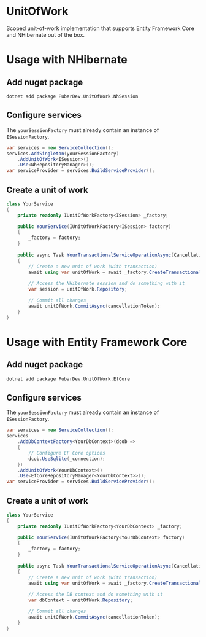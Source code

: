 # UnitOfWork

Scoped unit-of-work implementation that supports Entity Framework Core and NHibernate out of the box.

# Usage with NHibernate

## Add nuget package

```shell
dotnet add package FubarDev.UnitOfWork.NhSession
```

## Configure services

The `yourSessionFactory` must already contain an instance of `ISessionFactory`.

```c#
var services = new ServiceCollection();
services.AddSingleton(yourSessionFactory)
    .AddUnitOfWork<ISession>()
    .Use<NhRepositoryManager>();
var serviceProvider = services.BuildServiceProvider();
```

## Create a unit of work

```c#
class YourService
{
    private readonly IUnitOfWorkFactory<ISession> _factory;

    public YourService(IUnitOfWorkFactory<ISession> factory)
    {
        _factory = factory;
    }
    
    public async Task YourTransactionalServiceOperationAsync(CancellationToken cancellationToken)
    {
        // Create a new unit of work (with transaction)
        await using var unitOfWork = await _factory.CreateTransactionalAsync(cancellationToken);
        
        // Access the NHibernate session and do something with it
        var session = unitOfWork.Repository;

        // Commit all changes
        await unitOfWork.CommitAsync(cancellationToken);
    } 
}
```

# Usage with Entity Framework Core

## Add nuget package

```shell
dotnet add package FubarDev.UnitOfWork.EfCore
```

## Configure services

The `yourSessionFactory` must already contain an instance of `ISessionFactory`.

```c#
var services = new ServiceCollection();
services
    .AddDbContextFactory<YourDbContext>(dcob =>
    {
        // Configure EF Core options
        dcob.UseSqlite(_connection);
    })
    .AddUnitOfWork<YourDbContext>()
    .Use<EfCoreRepositoryManager<YourDbContext>>();
var serviceProvider = services.BuildServiceProvider();
```

## Create a unit of work

```c#
class YourService
{
    private readonly IUnitOfWorkFactory<YourDbContext> _factory;

    public YourService(IUnitOfWorkFactory<YourDbContext> factory)
    {
        _factory = factory;
    }
    
    public async Task YourTransactionalServiceOperationAsync(CancellationToken cancellationToken)
    {
        // Create a new unit of work (with transaction)
        await using var unitOfWork = await _factory.CreateTransactionalAsync(cancellationToken);
        
        // Access the DB context and do something with it
        var dbContext = unitOfWork.Repository;

        // Commit all changes
        await unitOfWork.CommitAsync(cancellationToken);
    } 
}
```
